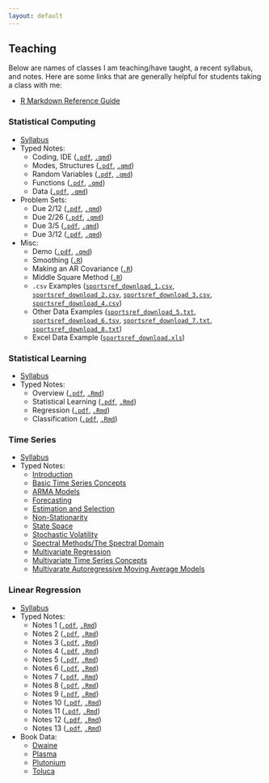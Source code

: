 ```yaml
---
layout: default
---
```


Teaching
-------

Below are names of classes I am teaching/have taught, a recent syllabus, and notes. Here are some links that are generally helpful for students taking a class with me:

- [R Markdown Reference Guide](https://www.rstudio.com/wp-content/uploads/2015/03/rmarkdown-reference.pdf)

### Statistical Computing

- [Syllabus](https://maryclare.github.io/content/courses/statisticalcomputing/syllabus/syllabus_535_spring2025.pdf)
- Typed Notes:
  * Coding, IDE ([`.pdf`](https://maryclare.github.io/content/courses/statisticalcomputing/lectures/codingide.pdf), [`.qmd`](https://maryclare.github.io/content/courses/statisticalcomputing/lectures/codingide.qmd))
  * Modes, Structures ([`.pdf`](https://maryclare.github.io/content/courses/statisticalcomputing/lectures/modesstructures.pdf), [`.qmd`](https://maryclare.github.io/content/courses/statisticalcomputing/lectures/modesstructures.qmd))
  * Random Variables ([`.pdf`](https://maryclare.github.io/content/courses/statisticalcomputing/lectures/randomvariables.pdf), [`.qmd`](https://maryclare.github.io/content/courses/statisticalcomputing/lectures/randomvariables.qmd))
  * Functions ([`.pdf`](https://maryclare.github.io/content/courses/statisticalcomputing/lectures/functions.pdf), [`.qmd`](https://maryclare.github.io/content/courses/statisticalcomputing/lectures/functions.qmd))
  * Data ([`.pdf`](https://maryclare.github.io/content/courses/statisticalcomputing/lectures/data.pdf), [`.qmd`](https://maryclare.github.io/content/courses/statisticalcomputing/lectures/data.qmd))
- Problem Sets:
  * Due 2/12 ([`.pdf`](https://maryclare.github.io/content/courses/statisticalcomputing/problemsets/ps1.pdf), [`.qmd`](https://maryclare.github.io/content/courses/statisticalcomputing/problemsets/ps1.qmd))
  * Due 2/26 ([`.pdf`](https://maryclare.github.io/content/courses/statisticalcomputing/problemsets/ps2.pdf), [`.qmd`](https://maryclare.github.io/content/courses/statisticalcomputing/problemsets/ps2.qmd))
  * Due 3/5 ([`.pdf`](https://maryclare.github.io/content/courses/statisticalcomputing/problemsets/ps3.pdf), [`.qmd`](https://maryclare.github.io/content/courses/statisticalcomputing/problemsets/ps3.qmd))
  * Due 3/12 ([`.pdf`](https://maryclare.github.io/content/courses/statisticalcomputing/problemsets/ps4.pdf), [`.qmd`](https://maryclare.github.io/content/courses/statisticalcomputing/problemsets/ps4.qmd))
- Misc:
  * Demo ([`.pdf`](https://maryclare.github.io/content/courses/statisticalcomputing/misc/demo.pdf), [`.qmd`](https://maryclare.github.io/content/courses/statisticalcomputing/misc/demo.qmd))
  * Smoothing ([`.R`](https://maryclare.github.io/content/courses/statisticalcomputing/misc/smoothing.R))
  * Making an AR Covariance ([`.R`](https://maryclare.github.io/content/courses/statisticalcomputing/misc/arcovariance.R))
  * Middle Square Method ([`.R`](https://maryclare.github.io/content/courses/statisticalcomputing/misc/middlesquare.R))
  * `.csv` Examples ([`sportsref_download_1.csv`](https://maryclare.github.io/content/courses/statisticalcomputing/misc/sportsref_download_1.csv), [`sportsref_download_2.csv`](https://maryclare.github.io/content/courses/statisticalcomputing/misc/sportsref_download_2.csv), [`sportsref_download_3.csv`](https://maryclare.github.io/content/courses/statisticalcomputing/misc/sportsref_download_3.csv), [`sportsref_download_4.csv`](https://maryclare.github.io/content/courses/statisticalcomputing/misc/sportsref_download_4.csv))
  * Other Data Examples ([`sportsref_download_5.txt`](https://maryclare.github.io/content/courses/statisticalcomputing/misc/sportsref_download_5.txt), [`sportsref_download_6.tsv`](https://maryclare.github.io/content/courses/statisticalcomputing/misc/sportsref_download_6.tsv), [`sportsref_download_7.txt`](https://maryclare.github.io/content/courses/statisticalcomputing/misc/sportsref_download_7.txt), [`sportsref_download_8.txt`](https://maryclare.github.io/content/courses/statisticalcomputing/misc/sportsref_download_8.txt))
  * Excel Data Example ([`sportsref_download.xls`](https://maryclare.github.io/content/courses/statisticalcomputing/misc/sportsref_download.xls"))

### Statistical Learning

- [Syllabus](https://maryclare.github.io/content/courses/statisticallearning/syllabus/syllabus_statlearn_fall2024.pdf)
- Typed Notes:
  * Overview ([`.pdf`](https://maryclare.github.io/content/courses/statisticallearning/notes/1overview.pdf), [`.Rmd`](https://maryclare.github.io/content/courses/statisticallearning/notes/1overview.Rmd))
  * Statistical Learning ([`.pdf`](https://maryclare.github.io/content/courses/statisticallearning/notes/2statisticallearning.pdf), [`.Rmd`](https://maryclare.github.io/content/courses/statisticallearning/notes/2statisticallearning.Rmd))
  * Regression ([`.pdf`](https://maryclare.github.io/content/courses/statisticallearning/notes/3linearregression.pdf), [`.Rmd`](https://maryclare.github.io/content/courses/statisticallearning/notes/3linearregression.Rmd))
  * Classification ([`.pdf`](https://maryclare.github.io/content/courses/statisticallearning/notes/4classification.pdf), [`.Rmd`](https://maryclare.github.io/content/courses/statisticallearning/notes/4classification.Rmd))

### Time Series

- [Syllabus](https://maryclare.github.io/content/courses/timeseries/syllabus/syllabus_697_spring2022.pdf)
- Typed Notes:
  * [Introduction](https://maryclare.github.io/content/courses/timeseries/notes/1introduction.pdf)
  * [Basic Time Series Concepts](https://maryclare.github.io/content/courses/timeseries/notes/2concepts.pdf)
  * [ARMA Models](https://maryclare.github.io/content/courses/timeseries/notes/3arma.pdf)
  * [Forecasting](https://maryclare.github.io/content/courses/timeseries/notes/4forecasting.pdf)
  * [Estimation and Selection](https://maryclare.github.io/content/courses/timeseries/notes/5estimationselection.pdf)
  * [Non-Stationarity](https://maryclare.github.io/content/courses/timeseries/notes/6nonstationarity.pdf)
  * [State Space](https://maryclare.github.io/content/courses/timeseries/notes/7statespace.pdf)
  * [Stochastic Volatility](https://maryclare.github.io/content/courses/timeseries/notes/8stochasticvolatility.pdf)
  * [Spectral Methods/The Spectral Domain](https://maryclare.github.io/content/courses/timeseries/notes/9spectral.pdf)
  * [Multivariate Regression](https://maryclare.github.io/content/courses/timeseries/notes/10multivariate.pdf)
  * [Multivariate Time Series Concepts](https://maryclare.github.io/content/courses/timeseries/notes/11multivariatetimeseries.pdf)
  * [Multivarate Autoregressive Moving Average Models](https://maryclare.github.io/content/courses/statisticallearning/notes/12varma.pdf)

### Linear Regression

- [Syllabus](https://maryclare.github.io/content/courses/linearregression/syllabus/syllabus_525_spring2023.pdf)
- Typed Notes:
  * Notes 1 ([`.pdf`](https://maryclare.github.io/content/courses/linearregression/notes/notes1.pdf), [`.Rmd`](https://maryclare.github.io/content/courses/linearregression/notes/notes1.Rmd))
  * Notes 2 ([`.pdf`](https://maryclare.github.io/content/courses/linearregression/notes/notes2.pdf), [`.Rmd`](https://maryclare.github.io/content/courses/linearregression/notes/notes2.Rmd))
  * Notes 3 ([`.pdf`](https://maryclare.github.io/content/courses/linearregression/notes/notes3.pdf), [`.Rmd`](https://maryclare.github.io/content/courses/linearregression/notes/notes3.Rmd))
  * Notes 4 ([`.pdf`](https://maryclare.github.io/content/courses/linearregression/notes/notes4.pdf), [`.Rmd`](https://maryclare.github.io/content/courses/linearregression/notes/notes4.Rmd))
  * Notes 5 ([`.pdf`](https://maryclare.github.io/content/courses/linearregression/notes/notes5.pdf), [`.Rmd`](https://maryclare.github.io/content/courses/linearregression/notes/notes5.Rmd))
  * Notes 6 ([`.pdf`](https://maryclare.github.io/content/courses/linearregression/notes/notes6.pdf), [`.Rmd`](https://maryclare.github.io/content/courses/linearregression/notes/notes6.Rmd))
  * Notes 7 ([`.pdf`](https://maryclare.github.io/content/courses/linearregression/notes/notes7.pdf), [`.Rmd`](https://maryclare.github.io/content/courses/linearregression/notes/notes7.Rmd))
  * Notes 8 ([`.pdf`](https://maryclare.github.io/content/courses/linearregression/notes/notes8.pdf), [`.Rmd`](https://maryclare.github.io/content/courses/linearregression/notes/notes8.Rmd))
  * Notes 9 ([`.pdf`](https://maryclare.github.io/content/courses/linearregression/notes/notes9.pdf), [`.Rmd`](https://maryclare.github.io/content/courses/linearregression/notes/notes9.Rmd))
  * Notes 10 ([`.pdf`](https://maryclare.github.io/content/courses/linearregression/notes/notes10.pdf), [`.Rmd`](https://maryclare.github.io/content/courses/linearregression/notes/notes10.Rmd))
  * Notes 11 ([`.pdf`](https://maryclare.github.io/content/courses/linearregression/notes/notes11.pdf), [`.Rmd`](https://maryclare.github.io/content/courses/linearregression/notes/notes11.Rmd))
  * Notes 12 ([`.pdf`](https://maryclare.github.io/content/courses/linearregression/notes/notes12.pdf), [`.Rmd`](https://maryclare.github.io/content/courses/linearregression/notes/notes12.Rmd))
  * Notes 13 ([`.pdf`](https://maryclare.github.io/content/courses/linearregression/notes/notes13.pdf), [`.Rmd`](https://maryclare.github.io/content/courses/linearregression/notes/notes13.Rmd))
- Book Data:
  * [Dwaine](https://maryclare.github.io/content/courses/linearregression/data/dwaine.RData)
  * [Plasma](https://maryclare.github.io/content/courses/linearregression/data/plasma.RData)
  * [Plutonium](https://maryclare.github.io/content/courses/linearregression/data/plutonium.RData)
  * [Toluca](https://maryclare.github.io/content/courses/linearregression/data/toluca.RData)

